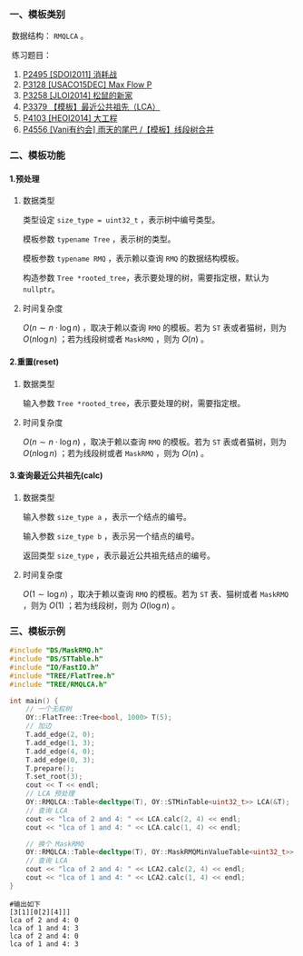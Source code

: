 ### 一、模板类别

​	数据结构： `RMQLCA` 。

​	练习题目：

1. [P2495 [SDOI2011] 消耗战](https://www.luogu.com.cn/problem/P2495)
2. [P3128 [USACO15DEC] Max Flow P](https://www.luogu.com.cn/problem/P3128)
3. [P3258 [JLOI2014] 松鼠的新家](https://www.luogu.com.cn/problem/P3258)
4. [P3379 【模板】最近公共祖先（LCA）](https://www.luogu.com.cn/problem/P3379)
5. [P4103 [HEOI2014] 大工程](https://www.luogu.com.cn/problem/P4103)
6. [P4556 [Vani有约会] 雨天的尾巴 /【模板】线段树合并](https://www.luogu.com.cn/problem/P4556)

### 二、模板功能

#### 1.预处理

1. 数据类型

   类型设定 `size_type = uint32_t` ，表示树中编号类型。

   模板参数 `typename Tree` ，表示树的类型。

   模板参数 `typename RMQ` ，表示赖以查询 `RMQ` 的数据结构模板。

   构造参数 `Tree *rooted_tree`​ ，表示要处理的树，需要指定根，默认为 `nullptr`。

2. 时间复杂度

   $O(n\sim n\cdot \log n)$ ，取决于赖以查询 `RMQ` 的模板。若为 `ST` 表或者猫树，则为 $O(n\log n)$ ；若为线段树或者 `MaskRMQ` ，则为 $O(n)$ 。

#### 2.重置(reset)

1. 数据类型

   输入参数 `Tree *rooted_tree`​ ，表示要处理的树，需要指定根。

2. 时间复杂度

   $O(n\sim n\cdot \log n)$ ，取决于赖以查询 `RMQ` 的模板。若为 `ST` 表或者猫树，则为 $O(n\log n)$ ；若为线段树或者 `MaskRMQ` ，则为 $O(n)$ 。

#### 3.查询最近公共祖先(calc)

1. 数据类型

   输入参数 `size_type a` ，表示一个结点的编号。

   输入参数 `size_type b` ，表示另一个结点的编号。

   返回类型 `size_type` ，表示最近公共祖先结点的编号。

2. 时间复杂度

   $O(1\sim \log n)$ ，取决于赖以查询 `RMQ` 的模板。若为 `ST` 表、猫树或者 `MaskRMQ` ，则为 $O(1)$ ；若为线段树，则为 $O(\log n)$ 。

### 三、模板示例

```c++
#include "DS/MaskRMQ.h"
#include "DS/STTable.h"
#include "IO/FastIO.h"
#include "TREE/FlatTree.h"
#include "TREE/RMQLCA.h"

int main() {
    // 一个无权树
    OY::FlatTree::Tree<bool, 1000> T(5);
    // 加边
    T.add_edge(2, 0);
    T.add_edge(1, 3);
    T.add_edge(4, 0);
    T.add_edge(0, 3);
    T.prepare();
    T.set_root(3);
    cout << T << endl;
    // LCA 预处理
    OY::RMQLCA::Table<decltype(T), OY::STMinTable<uint32_t>> LCA(&T);
    // 查询 LCA
    cout << "lca of 2 and 4: " << LCA.calc(2, 4) << endl;
    cout << "lca of 1 and 4: " << LCA.calc(1, 4) << endl;

    // 换个 MaskRMQ
    OY::RMQLCA::Table<decltype(T), OY::MaskRMQMinValueTable<uint32_t>> LCA2(&T);
    // 查询 LCA
    cout << "lca of 2 and 4: " << LCA2.calc(2, 4) << endl;
    cout << "lca of 1 and 4: " << LCA2.calc(1, 4) << endl;
}
```

```
#输出如下
[3[1][0[2][4]]]
lca of 2 and 4: 0
lca of 1 and 4: 3
lca of 2 and 4: 0
lca of 1 and 4: 3

```


